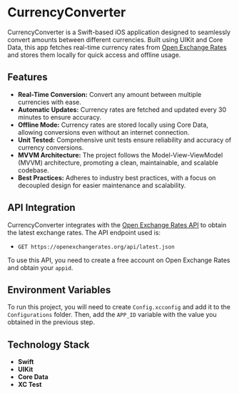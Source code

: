 # CurrencyConverter

CurrencyConverter is a Swift-based iOS application designed to seamlessly convert amounts between different currencies. Built using UIKit and Core Data, this app fetches real-time currency rates from [Open Exchange Rates](https://openexchangerates.org/) and stores them locally for quick access and offline usage.

## Features
- **Real-Time Conversion:** Convert any amount between multiple currencies with ease.
- **Automatic Updates:** Currency rates are fetched and updated every 30 minutes to ensure accuracy.
- **Offline Mode:** Currency rates are stored locally using Core Data, allowing conversions even without an internet connection.
- **Unit Tested:** Comprehensive unit tests ensure reliability and accuracy of currency conversions.
- **MVVM Architecture:** The project follows the Model-View-ViewModel (MVVM) architecture, promoting a clean, maintainable, and scalable codebase.
- **Best Practices:** Adheres to industry best practices, with a focus on decoupled design for easier maintenance and scalability.

## API Integration
CurrencyConverter integrates with the [Open Exchange Rates API](https://openexchangerates.org/) to obtain the latest exchange rates. The API endpoint used is:

- `GET https://openexchangerates.org/api/latest.json`

To use this API, you need to create a free account on Open Exchange Rates and obtain your `appid`.

## Environment Variables

To run this project, you will need to create `Config.xcconfig` and add it to the `Configurations` folder. Then, add the `APP_ID` variable with the value you obtained in the previous step.

## Technology Stack
- **Swift**
- **UIKit**
- **Core Data**
- **XC Test**
